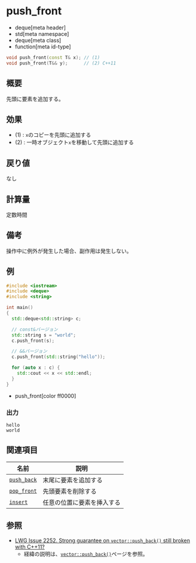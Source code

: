 # push_front
* deque[meta header]
* std[meta namespace]
* deque[meta class]
* function[meta id-type]

```cpp
void push_front(const T& x); // (1)
void push_front(T&& y);      // (2) C++11
```

## 概要
先頭に要素を追加する。


## 効果
- (1) : `x`のコピーを先頭に追加する
- (2) : 一時オブジェクト`x`を移動して先頭に追加する


## 戻り値
なし


## 計算量
定数時間


## 備考
操作中に例外が発生した場合、副作用は発生しない。


## 例
```cpp
#include <iostream>
#include <deque>
#include <string>

int main()
{
  std::deque<std::string> c;

  // const&バージョン
  std::string s = "world";
  c.push_front(s);

  // &&バージョン
  c.push_front(std::string("hello"));

  for (auto x : c) {
    std::cout << x << std::endl;
  }
}
```
* push_front[color ff0000]

### 出力
```
hello
world
```

## 関連項目

| 名前 | 説明 |
|-------------------------------|----------------------|
| [`push_back`](push_back.md) | 末尾に要素を追加する |
| [`pop_front`](pop_front.md) | 先頭要素を削除する |
| [`insert`](insert.md)       | 任意の位置に要素を挿入する |


## 参照
- [LWG Issue 2252. Strong guarantee on `vector::push_back()` still broken with C++11?](http://www.open-std.org/jtc1/sc22/wg21/docs/lwg-defects.html#2252)
    - 経緯の説明は、[`vector::push_back()`](/reference/vector/push_back.md)ページを参照。

